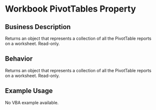 # Workbook PivotTables Property

## Business Description
Returns an object that represents a collection of all the PivotTable reports on a worksheet. Read-only.

## Behavior
Returns an object that represents a collection of all the PivotTable reports on a worksheet. Read-only.

## Example Usage
No VBA example available.